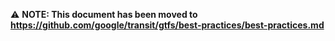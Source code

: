 ⚠️ **NOTE: This document has been moved to https://github.com/google/transit/gtfs/best-practices/best-practices.md**
